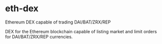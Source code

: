 # eth-dex
Ethereum DEX capable of trading DAI/BAT/ZRX/REP

DEX for the Ethereum blockchain capable of listing market and limit orders for DAI/BAT/ZRX/REP currencies.

